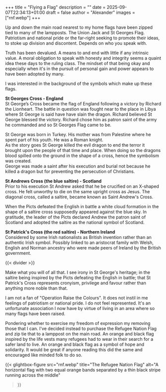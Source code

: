 +++
title = "Flying a Flag"
description = ""
date = 2025-09-07T22:34:13+01:00
draft = false
author = "Alexander"
images = ["rnf.webp"]
+++

Up and down the main road nearest to my home flags have been zipped tied to many of the lampposts. The Union Jack and St Georges Flag. Patriotism and national pride or the far-right seeking to promote their ideas, to stoke up division and discontent.  Depends on who you speak with. 

Truth has been devalued. A means to and end with little if any intrinsic value.  A moral obligation to speak with honesty and integrity seems a quaint idea these days to the ruling class. The mindset of that being okay and especially when it's in the pursuit of personal gain and power appears to have been adopted by many. 

I was interested in the background of the symbols which make up these flags.

**St Georges Cross - England**\
St George’s Cross became the flag of England following a victory by Richard the Lionheart. The battle in question was fought near to the place in Libya where St George is said have have slain the dragon. Richard believed St George blessed the victory. Richard chose him as patron saint of the army he commanded and so St Georges Flag came to be.

St George was born in Turkey. His mother was from Palestine where he spent part of his youth. He was a Roman knight.\
As the story goes St George killed the evil dragon to end the terror it brought upon the people of that time and place. When doing so the dragons blood spilled onto the ground in the shape of a cross, hence the symbolism was created.\
George was made a saint after his execution and burial not because he killed a dragon but for preventing the persecution of Christians. 

**St Andrews Cross (the blue saltire) - Scotland**\
Prior to his execution St Andrew asked that he be crucified on an X-shaped cross. He felt unworthy to die on the same upright cross as Jesus. The diagonal cross, called a saltire, became known as Saint Andrew's Cross.

When the Picts defeated the English in battle a white cloud formation in the shape of a saltire cross supposedly appeared against the blue sky. In gratitude, the leader of the Picts declared Andrew the patron saint of Scotland and adopted the saltire as the national symbol of Scotland.

**St Patrick's Cross (the red saltire) - Northern Ireland**\
Considered by some Irish nationalists as British invention rather than an authentic Irish symbol. Possibly linked to an aristocrat family with Welsh, English and Norman ancestry who were made peers of Ireland by the British government. 

{{< divider >}}

Make what you will of all that. I see irony in St George's heritage; in the saltire being inspired by the Picts defeating the English in battle; that St Patrick's Cross represents cronyism, privilege and favour rather than anything more noble than that.

I am not a fan of "Operation Raise the Colours". It does not instil in me feelings of patriotism or national pride. I do not feel represented. It's an unfortunate association I now have by virtue of living in an area where so many flags have been raised. 

Pondering whether to exercise my freedom of expression my removing those that I can. I've decided instead to purchase the Refugee Nation Flag and zip tie that to a lamppost on the main road. An orange and black flag inspired by the life vests many refugees had to wear in their search for a safer land to live. An orange and black flag as a symbol of hope and solidarity. It would be great if anyone reading this did the same and encouraged like minded folk to do so. 

{{< glightbox-figure 
   src="rnf.webp" 
   title="The Refugee Nation Flag"
   alt="A horizontal flag with two equal orange bands separated by a thin black stripe running across the middle" 
>}}



